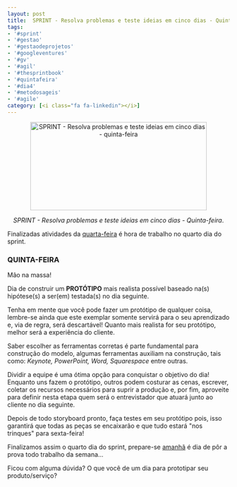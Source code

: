 ```yaml
---
layout: post
title:  SPRINT - Resolva problemas e teste ideias em cinco dias - Quinta-feira
tags:
- '#sprint'
- '#gestao'
- '#gestaodeprojetos'
- '#googleventures'
- '#gv'
- '#agil'
- '#thesprintbook'
- '#quintafeira'
- '#dia4'
- '#metodosageis'
- '#agile'
category: [<i class="fa fa-linkedin"></i>]
---
```


<div style="text-align:center">
<p><img src="https://raw.githubusercontent.com/mateusbtlopes/mateusbtlopes.github.io/master/_posts/img/SprintQuinta.png" alt="SPRINT - Resolva problemas e teste ideias em cinco dias - quinta-feira" height="200" width="400"/></p>
</div>

<div style="text-align:center">
<p><i>SPRINT - Resolva problemas e teste ideias em cinco dias - Quinta-feira</i>.</p>
</div>

<p>Finalizadas atividades da <a href="./sprint-resolva-problemas-e-teste-ideias-em-cinco-dias-quarta-feira.html" target="_blank">quarta-feira</a> é hora de trabalho no quarto dia do sprint.<p/>

<h3 id="heading3">QUINTA-FEIRA</h3>

<p>Mão na massa!</p>

<p>Dia de construir um <strong>PROTÓTIPO</strong> mais realista possível baseado na(s) hipótese(s) a ser(em) testada(s) no dia seguinte.</p>

<p>Tenha em mente que você pode fazer um protótipo de qualquer coisa, lembre-se ainda que este exemplar somente servirá para o seu aprendizado e, via de regra, será descartável! Quanto mais realista for seu protótipo, melhor será a experiência do cliente.</p>

<p>Saber escolher as ferramentas corretas é parte fundamental para construção do modelo, algumas ferramentas auxiliam na construção, tais como: <i>Keynote, PowerPoint, Word, Squarespace</i> entre outras.</p>

<p>Dividir a equipe é uma ótima opção para conquistar o objetivo do dia! Enquanto uns fazem o protótipo, outros podem costurar as cenas, escrever, coletar os recursos necessários para suprir a produção e, por fim, aproveite para definir nesta etapa quem será o entrevistador que atuará junto ao cliente no dia seguinte.</p>

<p>Depois de todo storyboard pronto, faça testes em seu protótipo pois, isso garantirá que todas as peças se encaixarão e que tudo estará "nos trinques" para sexta-feira!</p>

<p>Finalizamos assim o quarto dia do sprint, prepare-se <a href="./sprint-resolva-problemas-e-teste-ideias-em-cinco-dias-sexta-feira.html" target="_blank">amanhã</a> é dia de pôr a prova todo trabalho da semana...</p>

<p>Ficou com alguma dúvida? O que você de um dia para prototipar seu produto/serviço?</p>